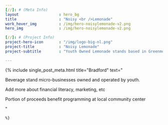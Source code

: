 ```yaml
---
[//]: # (Meta Info)
layout 					: hero_bg
title 					: "Noisy <br />Lemonade"
work_hover_img			: /img/hero-noisylemonade-v2.png
hero_img				: /img/hero-noisylemonade-v2.png

[//]: # (Project Info)
project-hero-icon 		: "/img/logo-big-nl.png"
project-title 			: "Noisy Lemonade"
project-subtitle 		: "Youth Owned Lemonade stands based in Greenmount West"

---
```

<div class="single_post_wrapper">
	{% include single_post_meta.html
		title="Bradford"
		text="<p>Beverage stand micro-businesses owned and operated by youth.</p>
		<p>Add more about financial literacy, marketing, etc</p>
		<p>Portion of proceeds benefit programming at local community center</p>"

	%}
</div>
